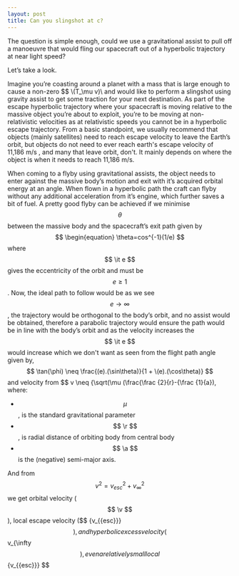 ```yaml
---
layout: post
title: Can you slingshot at c?
---
```

The question is simple enough, could we use a gravitational assist to pull off a manoeuvre that would fling our spacecraft out of a hyperbolic trajectory at near light speed?

Let’s take a look.

Imagine you’re coasting around a planet with a mass that is large enough to cause a non-zero $$ \\(T_\mu v)\\ and would like to perform a slingshot using gravity assist to get some traction for your next destination. As part of the escape hyperbolic trajectory where your spacecraft is moving relative to the massive object you’re about to exploit, you’re to be moving at non-relativistic velocities as at relativistic speeds you cannot be in a hyperbolic escape trajectory. From a basic standpoint, we usually recommend that objects (mainly satellites) need to reach escape velocity to leave the Earth’s orbit, but objects do not need to ever reach earth's escape velocity of 11,186 m/s , and many that leave orbit, don't. It mainly depends on where the object is when it needs to reach 11,186 m/s.

When coming to a flyby using gravitational assists, the object needs to enter against the massive body’s motion and exit with it’s acquired orbital energy at an angle. When flown in a hyperbolic path the craft can flyby without any additional acceleration from it’s engine, which further saves a bit of fuel. A pretty good flyby can be achieved if we minimise $$ \theta $$ between the massive body and the spacecraft’s exit path given by $$ \begin{equation}  \theta=cos^{-1}(1/e) $$ where $$ \it e $$ gives the eccentricity of the orbit and must be $$ e\geq1 $$. Now, the ideal path to follow would be as we see $$ e\rightarrow\infty $$, the trajectory would be orthogonal to the body’s orbit, and no assist would be obtained, therefore a parabolic trajectory would ensure the path would be in line with the body’s orbit and as the velocity increases the $$ \it e $$ would increase which we don't want as 
seen from the flight path angle given by, $$ \tan(\phi) \neq \frac{(e).(\sin\theta)}{1 + \(e).(\cos\theta)} $$ and velocity from $$ v \neq {\sqrt(\mu (\frac{\frac {2}{r}-{\frac {1}{a}), where: 
* $$ \mu $$, is the standard gravitational parameter
* $$ \r $$, is radial distance of orbiting body from central body
* $$ \a $$ is the (negative) semi-major axis.

And from $$ v^{2}={v_{{esc}}}^{2}+{v_{\infty }}^{2} $$ we get orbital velocity ($$ \v $$), local escape velocity ($$ \{v_{{esc}}} $$), and hyperbolic excess velocity ($$ v_{\infty $$), even a relatively small local $$ \{v_{{esc}}} $$
